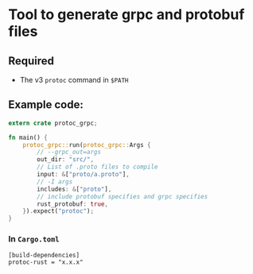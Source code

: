 # Tool to generate grpc and protobuf files

## Required

- The v3 `protoc` command in `$PATH`

## Example code:

```rust
extern crate protoc_grpc;

fn main() {
    protoc_grpc::run(protoc_grpc::Args {
        // --grpc_out=args
        out_dir: "src/",
        // List of .proto files to compile
        input: &["proto/a.proto"],
        // -I args
        includes: &["proto"],
        // include protobuf specifies and grpc specifies
        rust_protobuf: true,
    }).expect("protoc");
}
```

### In `Cargo.toml`
```
[build-dependencies]
protoc-rust = "x.x.x"
```